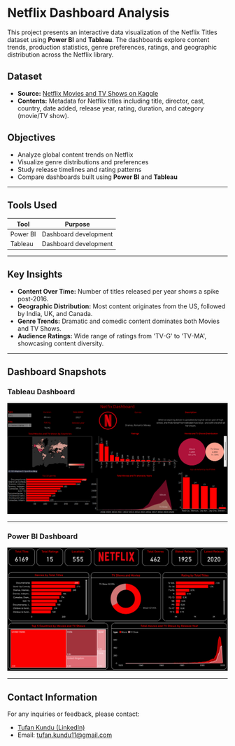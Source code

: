 #  Netflix Dashboard Analysis
This project presents an interactive data visualization of the Netflix Titles dataset using **Power BI** and **Tableau**. The dashboards explore content trends, production statistics, genre preferences, ratings, and geographic distribution across the Netflix library.

##  Dataset

- **Source:** [Netflix Movies and TV Shows on Kaggle](https://www.kaggle.com/datasets/shivamb/netflix-shows)
- **Contents:** Metadata for Netflix titles including title, director, cast, country, date added, release year, rating, duration, and category (movie/TV show).

##  Objectives

- Analyze global content trends on Netflix
- Visualize genre distributions and preferences
- Study release timelines and rating patterns
- Compare dashboards built using **Power BI** and **Tableau**

---

##  Tools Used

| Tool      | Purpose                  |
|-----------|--------------------------|
| Power BI  | Dashboard development    |
| Tableau   | Dashboard development    |

---

##  Key Insights

-  **Content Over Time:** Number of titles released per year shows a spike post-2016.
-  **Geographic Distribution:** Most content originates from the US, followed by India, UK, and Canada.
-  **Genre Trends:** Dramatic and comedic content dominates both Movies and TV Shows.
-  **Audience Ratings:** Wide range of ratings from 'TV-G' to 'TV-MA', showcasing content diversity.

---

##  Dashboard Snapshots

### Tableau Dashboard  
![Netflix Dashboard - Tableau](https://github.com/kindo-tk/netflix_dashboard_analysis/blob/main/Assets/Netflix_dashboard_tableau.png)

---

### Power BI Dashboard  
![Netflix Dashboard - Power BI](https://github.com/kindo-tk/netflix_dashboard_analysis/blob/main/Assets/Netflix_dashboard_powerBI.png)

---

## Contact Information
For any inquiries or feedback, please contact:

- <a href="https://www.linkedin.com/in/tufan-kundu-577945221/">Tufan Kundu (LinkedIn)</a>
- Email: tufan.kundu11@gmail.com


